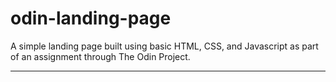 # odin-landing-page

A simple landing page built using basic HTML, CSS, and Javascript as part of an assignment through The Odin Project.
***
